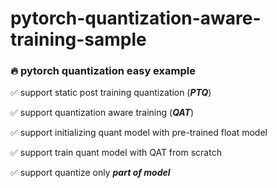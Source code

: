 # pytorch-quantization-aware-training-sample

### :fire: pytorch quantization easy example

:white_check_mark: support static post training quantization (***PTQ***)

:white_check_mark: support quantization aware training (***QAT***)

:white_check_mark: support initializing quant model with pre-trained float model

:white_check_mark: support train quant model with QAT from scratch

:white_check_mark: support quantize only ***part of model***
